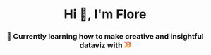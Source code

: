 <!---
floreprc/floreprc is a ✨ special ✨ repository because its `README.md` (this file) appears on your GitHub profile.
You can click the Preview link to take a look at your changes.
--->

<h1 align="center">Hi 👋, I'm Flore</h1>
<h3 align="center">🌱 Currently learning how to make creative and insightful dataviz with <img src="https://raw.githubusercontent.com/devicons/devicon/master/icons/d3js/d3js-original.svg" alt="d3js" width="15" height="15"/></h3>

